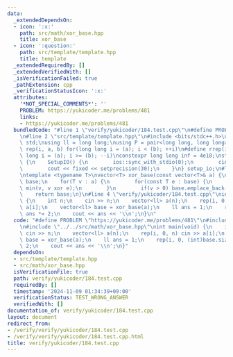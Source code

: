 ```yaml
---
data:
  _extendedDependsOn:
  - icon: ':x:'
    path: src/math/xor_base.hpp
    title: xor_base
  - icon: ':question:'
    path: src/template/template.hpp
    title: template
  _extendedRequiredBy: []
  _extendedVerifiedWith: []
  _isVerificationFailed: true
  _pathExtension: cpp
  _verificationStatusIcon: ':x:'
  attributes:
    '*NOT_SPECIAL_COMMENTS*': ''
    PROBLEM: https://yukicoder.me/problems/481
    links:
    - https://yukicoder.me/problems/481
  bundledCode: "#line 1 \"verify/yukicoder/184.test.cpp\"\n#define PROBLEM \"https://yukicoder.me/problems/481\"\
    \n#line 2 \"src/template/template.hpp\"\n#include <bits/stdc++.h>\nusing namespace\
    \ std;\nusing ll = long long;\nusing P = pair<long long, long long>;\n#define\
    \ rep(i, a, b) for(long long i = (a); i < (b); ++i)\n#define rrep(i, a, b) for(long\
    \ long i = (a); i >= (b); --i)\nconstexpr long long inf = 4e18;\nstruct SetupIO\
    \ {\n    SetupIO() {\n        ios::sync_with_stdio(0);\n        cin.tie(0);\n\
    \        cout << fixed << setprecision(30);\n    }\n} setup_io;\n#line 3 \"src/math/xor_base.hpp\"\
    \ntemplate <typename T>\nvector<T> xor_base(const vector<T>& a) {\n    vector<T>\
    \ base;\n    for(T v : a) {\n        for(const T e : base) {\n            v =\
    \ min(v, v xor e);\n        }\n        if(v > 0) base.emplace_back(v);\n    }\n\
    \    return base;\n}\n#line 4 \"verify/yukicoder/184.test.cpp\"\nint main(void)\
    \ {\n    int n;\n    cin >> n;\n    vector<ll> a(n);\n    rep(i, 0, n) cin >>\
    \ a[i];\n    vector<ll> base = xor_base(a);\n    ll ans = 1;\n    rep(i, 0, (int)base.size())\
    \ ans *= 2;\n    cout << ans << '\\n';\n}\n"
  code: "#define PROBLEM \"https://yukicoder.me/problems/481\"\n#include \"../../src/template/template.hpp\"\
    \n#include \"../../src/math/xor_base.hpp\"\nint main(void) {\n    int n;\n   \
    \ cin >> n;\n    vector<ll> a(n);\n    rep(i, 0, n) cin >> a[i];\n    vector<ll>\
    \ base = xor_base(a);\n    ll ans = 1;\n    rep(i, 0, (int)base.size()) ans *=\
    \ 2;\n    cout << ans << '\\n';\n}"
  dependsOn:
  - src/template/template.hpp
  - src/math/xor_base.hpp
  isVerificationFile: true
  path: verify/yukicoder/184.test.cpp
  requiredBy: []
  timestamp: '2024-11-09 01:34:39+09:00'
  verificationStatus: TEST_WRONG_ANSWER
  verifiedWith: []
documentation_of: verify/yukicoder/184.test.cpp
layout: document
redirect_from:
- /verify/verify/yukicoder/184.test.cpp
- /verify/verify/yukicoder/184.test.cpp.html
title: verify/yukicoder/184.test.cpp
---
```

